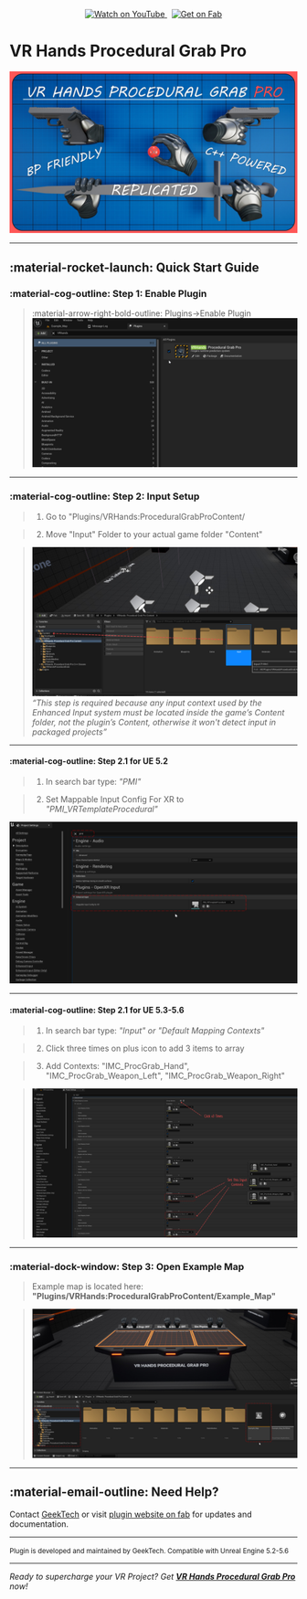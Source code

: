 <p align="center">
  <a href="https://www.youtube.com/watch?v=QFCV_MboX9w" target="_blank">
    <img src="https://img.shields.io/badge/Watch%20Demo-YouTube-red?logo=youtube&style=for-the-badge" alt="Watch on YouTube">
  </a>
  &nbsp;
  <a href="https://www.fab.com/listings/0d7009c6-ad1b-41d0-96d0-56ae95e59653" target="_blank">
    <img src="https://img.shields.io/badge/Get%20on%20Fab-VR Hands Procedural Grab Pro-009688?logo=unrealengine&style=for-the-badge" alt="Get on Fab">
  </a>
</p>

# VR Hands Procedural Grab Pro

![VR Hands Procedural Grab Pro](ScreenShots/VRHandsProceduralGrabPro.jpg)

---


## :material-rocket-launch: Quick Start Guide

### :material-cog-outline: Step 1: Enable Plugin ###

> :material-arrow-right-bold-outline: Plugins->Enable Plugin 
> ![VR Hands Procedural Grab Pro](ScreenShots/EnablePlugin.jpg)
---


###  :material-cog-outline: Step 2: Input Setup ###

> 1. Go to "Plugins/VRHands:ProceduralGrabProContent/

> 2. Move "Input" Folder to your actual game folder "Content"

> ![VR Hands Procedural Grab Pro](ScreenShots/MoveInputToContent.jpg)
*“This step is required because any input context used by the Enhanced Input system must be located inside the game’s Content folder, not the plugin’s Content, otherwise it won't detect input in packaged projects”*

---

#### :material-cog-outline: Step 2.1 for UE 5.2

> 1. In search bar type: *"PMI"*

> 2. Set Mappable Input Config For XR to *"PMI_VRTemplateProcedural"*

![VR Hands Procedural Grab Pro](ScreenShots/InputUE5.2PMI.jpg)

---
#### :material-cog-outline: Step 2.1 for UE 5.3-5.6 ####

> 1. In search bar type: *"Input" or "Default Mapping Contexts"*

> 2. Click three times on plus icon to add 3 items to array

> 3. Add Contexts:
"IMC_ProcGrab_Hand",
"IMC_ProcGrab_Weapon_Left",
"IMC_ProcGrab_Weapon_Right"

> ![VR Hands Procedural Grab Pro](ScreenShots/InputforUE5.3-5.6.jpg)

---
### :material-dock-window: Step 3: Open Example Map ###

> Example map is located here: **"Plugins/VRHands:ProceduralGrabProContent/Example_Map"**

> ![VR Hands Procedural Grab Pro](ScreenShots/OpenLevel.jpg)

---

## :material-email-outline: Need Help?

Contact [GeekTech](mailto:geektechcg@gmail.com) or visit [plugin website on fab](https://www.fab.com/listings/0d7009c6-ad1b-41d0-96d0-56ae95e59653) for updates and documentation.

---

<small>
Plugin is developed and maintained by GeekTech.  
Compatible with Unreal Engine 5.2-5.6
</small>

---

*Ready to supercharge your VR Project? Get [**VR Hands Procedural Grab Pro**](https://www.fab.com/listings/0d7009c6-ad1b-41d0-96d0-56ae95e59653) now!*
